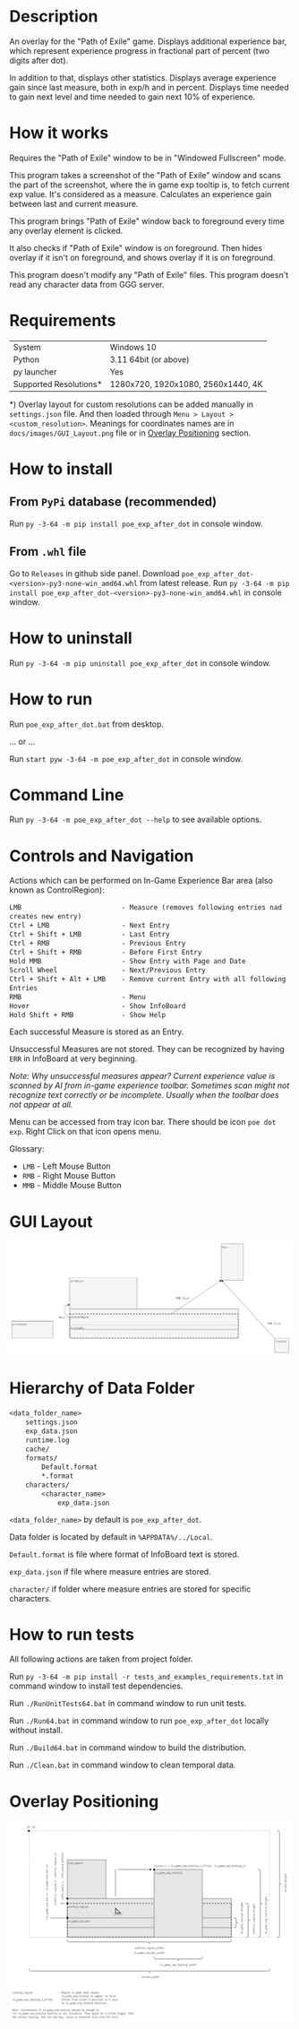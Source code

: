 # Description

An overlay for the "Path of Exile" game. Displays additional experience bar, which represent experience progress in fractional part of percent (two digits after dot). 

In addition to that, displays other statistics.
Displays average experience gain since last measure, both in exp/h and in percent. 
Displays time needed to gain next level and time needed to gain next 10% of experience. 

# How it works

Requires the "Path of Exile" window to be in "Windowed Fullscreen" mode.

This program takes a screenshot of the "Path of Exile" window and scans the part of the screenshot, where the in game exp tooltip is, to fetch current exp value. It's considered as a measure. Calculates an experience gain between last and current measure.

This program brings "Path of Exile" window back to foreground every time any overlay element is clicked.

It also checks if "Path of Exile" window is on foreground. Then hides overlay if it isn't on foreground, and shows overlay if it is on foreground.

This program doesn't modify any "Path of Exile" files.
This program doesn't read any character data from GGG server.

# Requirements

|||
|---|---| 
| System | Windows 10 |
| Python | 3.11 64bit (or above) |
| py launcher | Yes |
| Supported Resolutions* | 1280x720, 1920x1080, 2560x1440, 4K |

*) Overlay layout for custom resolutions can be added manually in `settings.json` file. And then loaded through `Menu > Layout > <custom_resolution>`. Meanings for coordinates names are in `docs/images/GUI_Layout.png` file or in [Overlay Positioning](#overlay-positioning) section.

# How to install

## From `PyPi` database (recommended)

Run `py -3-64 -m pip install poe_exp_after_dot` in console window.

## From `.whl` file

Go to `Releases` in github side panel. Download `poe_exp_after_dot-<version>-py3-none-win_amd64.whl` from latest release.
Run `py -3-64 -m pip install poe_exp_after_dot-<version>-py3-none-win_amd64.whl` in console window.

# How to uninstall

Run `py -3-64 -m pip uninstall poe_exp_after_dot` in console window.

# How to run

Run `poe_exp_after_dot.bat` from desktop.

... or ...

Run `start pyw -3-64 -m poe_exp_after_dot` in console window.

# Command Line

Run `py -3-64 -m poe_exp_after_dot --help` to see available options.

# Controls and Navigation

Actions which can be performed on In-Game Experience Bar area (also known as ControlRegion):

```
LMB                         - Measure (removes following entries nad creates new entry)
Ctrl + LMB                  - Next Entry
Ctrl + Shift + LMB          - Last Entry
Ctrl + RMB                  - Previous Entry
Ctrl + Shift + RMB          - Before First Entry
Hold MMB                    - Show Entry with Page and Date
Scroll Wheel                - Next/Previous Entry
Ctrl + Shift + Alt + LMB    - Remove current Entry with all following Entries
RMB                         - Menu
Hover                       - Show InfoBoard
Hold Shift + RMB            - Show Help
```

Each successful Measure is stored as an Entry. 

Unsuccessful Measures are not stored. They can be recognized by having `ERR` in InfoBoard at very beginning.

*Note: Why unsuccessful measures appear? Current experience value is scanned by AI from in-game experience toolbar. Sometimes scan might not recognize text correctly or be incomplete. Usually when the toolbar does not appear at all.*

Menu can be accessed from tray icon bar. There should be icon `poe dot exp`. Right Click on that icon opens menu.

Glossary:
* `LMB` - Left Mouse Button
* `RMB` - Right Mouse Button
* `MMB` - Middle Mouse Button

# GUI Layout

![GUI Layout](./docs/images/GUI_Layout.png)

# Hierarchy of Data Folder

```
<data_folder_name>
    settings.json
    exp_data.json
    runtime.log
    cache/
    formats/
        Default.format
        *.format
    characters/
        <character_name>
            exp_data.json
```

`<data_folder_name>` by default is `poe_exp_after_dot`.

Data folder is located by default in `%APPDATA%/../Local`.

`Default.format` is file where format of InfoBoard text is stored.

`exp_data.json` if file where measure entries are stored.

`character/` if folder where measure entries are stored for specific characters.

# How to run tests

All following actions are taken from project folder.

Run `py -3-64 -m pip install -r tests_and_examples_requirements.txt` in command window to install test dependencies.

Run `./RunUnitTests64.bat` in command window to run unit tests.

Run `./Run64.bat` in command window to run `poe_exp_after_dot` locally without install.

Run `./Build64.bat` in command window to build the distribution.

Run `./Clean.bat` in command window to clean temporal data.

# Overlay Positioning 

![Overlay Positioning](./docs/images/InGameGUI_Positions.png)











